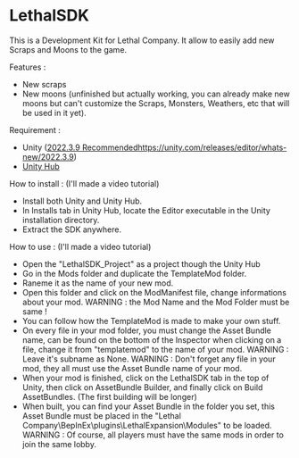 # LethalSDK

This is a Development Kit for Lethal Company. It allow to easily add new Scraps and Moons to the game.

Features :
- New scraps
- New moons (unfinished but actually working, you can already make new moons but can't customize the Scraps, Monsters, Weathers, etc that will be used in it yet).

Requirement :
- Unity ([2022.3.9 Recommended](https://unity.com/releases/editor/whats-new/2022.3.9)https://unity.com/releases/editor/whats-new/2022.3.9)
- [Unity Hub](https://unity.com/download)

How to install :
(I'll made a video tutorial)
- Install both Unity and Unity Hub.
- In Installs tab in Unity Hub, locate the Editor executable in the Unity installation directory.
- Extract the SDK anywhere.

How to use :
(I'll made a video tutorial)
- Open the "LethalSDK_Project" as a project though the Unity Hub
- Go in the Mods folder and duplicate the TemplateMod folder.
- Raneme it as the name of your new mod.
- Open this folder and click on the ModManifest file, change informations about your mod.
  WARNING : the Mod Name and the Mod Folder must be same !
- You can follow how the TemplateMod is made to make your own stuff.
- On every file in your mod folder, you must change the Asset Bundle name, can be found on the bottom of the Inspector when clicking on a file, change it from "templatemod" to the name of your mod.
  WARNING : Leave it's subname as None.
  WARNING : Don't forget any file in your mod, they all must use the Asset Bundle name of your mod.
- When your mod is finished, click on the LethalSDK tab in the top of Unity, then click on AssetBundle Builder, and finally click on Build AssetBundles. (The first building will be longer)
- When built, you can find your Asset Bundle in the folder you set, this Asset Bundle must be placed in the "Lethal Company\BepInEx\plugins\LethalExpansion\Modules\" to be loaded.
  WARNING : Of course, all players must have the same mods in order to join the same lobby.

